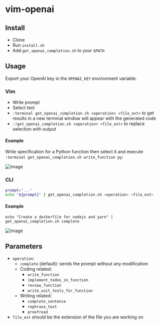 # vim-openai

## Install

- Clone
- Run `install.sh`
- Add `get_openai_completion.sh` to your `$PATH`

## Usage

Export your OpenAI key in the `OPENAI_KEY` environment variable.

### Vim

- Write prompt
- Select text
- `:terminal get_openai_completion.sh <operation> <file_ext>` to get results in a new terminal window will appear with the generated code
- `:!get_openai_completion.sh <operation> <file_ext>` to replace selection with output

#### Example

Write specification for a Python function then select it and execute `:terminal get_openai_completion.sh write_function py`:

![image](https://github.com/dodie/vim-openai/assets/1114220/caf7840e-b7e1-411a-81ab-6826ed7bac8d)

### CLI

```bash
prompt="..."
echo "${prompt}" | get_openai_completion.sh <operation> <file_ext>
```

#### Example

```
echo "Create a dockerfile for nodejs and yarn" | get_openai_completion.sh complete
```

![image](https://github.com/dodie/vim-openai/assets/1114220/df638948-9692-4116-9c0d-fff585b79de6)

## Parameters

- `operation`:
  - `complete` (default): sends the prompt without any modification
  - Coding related:
    - `write_function`
    - `implement_todos_in_function`
    - `review_function`
    - `write_unit_tests_for_function`
  - Writing related:
    - `complete_sentence`
    - `rephrase_text`
    - `proofread`
- `file_ext` should be the extension of the file you are working on

